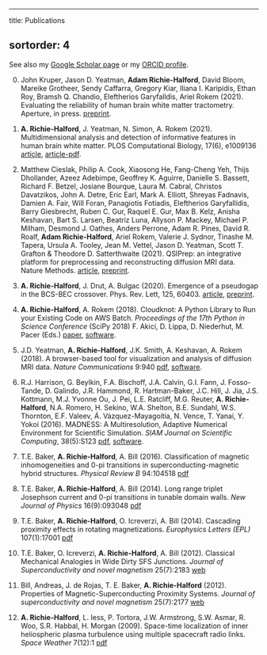 * * *

title: Publications

## sortorder: 4

See also my 
<a href="https://scholar.google.com/citations?hl=en&user=Jy76il8AAAAJ"
   target="_blank"
   rel="noopener noreferrer">Google Scholar page</a> or my 
<a href="https://orcid.org/0000-0001-9276-9084"
   target="_blank"
   rel="noopener noreferrer">ORCID profile</a>.

0.  John Kruper, Jason D. Yeatman, **Adam Richie-Halford**, David Bloom, Mareike
    Grotheer, Sendy Caffarra, Gregory Kiar, Iliana I. Karipidis, Ethan Roy,
    Bramsh Q. Chandio, Eleftherios Garyfalldis, Ariel Rokem (2021).
    Evaluating the reliability of human brain white matter tractometry.
    Aperture, in press.
    <a href="https://doi.org/10.1101/2021.02.24.432740"
       target="_blank"
       rel="noopener noreferrer">preprint</a>.

1.  **A. Richie-Halford**, J. Yeatman, N. Simon, A. Rokem (2021).
    Multidimensional analysis and detection of informative features in human
    brain white matter. PLOS Computational Biology, 17(6), e1009136
    <a href="https://doi.org/10.1371/journal.pcbi.1009136"
       target="_blank"
       rel="noopener noreferrer">article</a>,
    <a href="https://journals.plos.org/ploscompbiol/article/file?id=10.1371/journal.pcbi.1009136&type=printable"
       target="_blank"
       rel="noopener noreferrer">article-pdf</a>.

2.  Matthew Cieslak, Philip A. Cook, Xiaosong He, Fang-Cheng Yeh, Thijs
    Dhollander, Azeez Adebimpe, Geoffrey K. Aguirre, Danielle S. Bassett,
    Richard F.  Betzel, Josiane Bourque, Laura M. Cabral, Christos Davatzikos,
    John A. Detre, Eric Earl, Mark A. Elliott, Shreyas Fadnavis, Damien A. Fair,
    Will Foran, Panagiotis Fotiadis, Eleftherios Garyfallidis, Barry Giesbrecht,
    Ruben C. Gur, Raquel E. Gur, Max B. Kelz, Anisha Keshavan, Bart S. Larsen,
    Beatriz Luna, Allyson P. Mackey, Michael P. Milham, Desmond J. Oathes,
    Anders Perrone, Adam R.  Pines, David R. Roalf, **Adam Richie-Halford**,
    Ariel Rokem, Valerie J. Sydnor, Tinashe M. Tapera, Ursula A. Tooley, Jean M.
    Vettel, Jason D. Yeatman, Scott T.  Grafton & Theodore D. Satterthwaite
    (2021).  QSIPrep: an integrative platform for preprocessing and
    reconstructing diffusion MRI data. Nature Methods.
    <a href="https://doi.org/10.1038/s41592-021-01185-5"
       target="_blank"
       rel="noopener noreferrer">article</a>,
    <a href="https://doi.org/10.1101/2020.09.04.282269"
       target="_blank"
       rel="noopener noreferrer">preprint</a>.

3.  **A. Richie-Halford**, J. Drut, A. Bulgac (2020). Emergence
    of a pseudogap in the BCS-BEC crossover. Phys. Rev. Lett, 125,
    60403.  <a href="https://doi.org/10.1103/PhysRevLett.125.060403"
               target="_blank"
               rel="noopener noreferrer">article</a>,
            <a href="https://arxiv.org/abs/2004.05014"
               target="_blank"
               rel="noopener noreferrer">preprint</a>.

4.  **A. Richie-Halford**, A. Rokem (2018). Cloudknot: A
    Python Library to Run your Existing Code on AWS Batch.
    _Proceedings of the 17th Python in Science Conference_ (SciPy
    2018) F. Akici, D. Lippa, D. Niederhut, M. Pacer (Eds.)
    <a href="http://conference.scipy.org/proceedings/scipy2018/adam_richie-halford.html"
       target="_blank"
       rel="noopener noreferrer">paper</a>,
    <a href="https://richford.github.io/cloudknot/"
       target="_blank"
       rel="noopener noreferrer">software</a>.

5.  J.D. Yeatman, **A. Richie-Halford**, J.K. Smith, A. Keshavan, A.
    Rokem (2018). A browser-based tool for visualization and analysis of
    diffusion MRI data. _Nature Communications_ 9:940
    <a href="https://www.nature.com/articles/s41467-018-03297-7"
       target="_blank"
       rel="noopener noreferrer">pdf</a>,
    <a href="https://github.com/yeatmanlab/AFQ-Browser"
       target="_blank"
       rel="noopener noreferrer">software</a>.

6.  R.J. Harrison, G. Beylkin, F.A. Bischoff, J.A. Calvin, G.I. Fann, J.
    Fosso-Tande, D. Galindo, J.R. Hammond, R. Hartman-Baker, J.C. Hill,
    J. Jia, J.S. Kottmann, M.J. Yvonne Ou, J. Pei, L.E. Ratcliff, M.G.
    Reuter, **A. Richie-Halford**, N.A. Romero, H. Sekino, W.A. Shelton,
    B.E. Sundahl, W.S. Thornton, E.F. Valeev, Á. Vázquez-Mayagoitia,
    N. Vence, T. Yanai, Y. Yokoi (2016). MADNESS: A Multiresolution,
    Adaptive Numerical Environment for Scientific Simulation. _SIAM
    Journal on Scientific Computing_, 38(5):S123
    <a href="https://epubs.siam.org/doi/pdf/10.1137/15M1026171"
       target="_blank"
       rel="noopener noreferrer">pdf</a>,
    <a href="https://github.com/m-a-d-n-e-s-s/madness"
       target="_blank"
       rel="noopener noreferrer">software</a>.

7.  T.E. Baker, **A. Richie-Halford**, A. Bill (2016).
    Classification of magnetic inhomogeneities and 0-pi transitions in
    superconducting-magnetic hybrid structures. _Physical Review B_
    94:104518
    <a href="https://link.aps.org/pdf/10.1103/PhysRevB.94.104518"
       target="_blank"
       rel="noopener noreferrer">pdf</a>

8.  T.E. Baker, **A. Richie-Halford**, A. Bill (2014). Long range triplet
    Josephson current and 0-pi transitions in tunable domain walls. _New
    Journal of Physics_ 16(9):093048
    <a href="http://iopscience.iop.org/article/10.1088/1367-2630/16/9/093048/pdf"
       target="_blank"
       rel="noopener noreferrer">pdf</a>

9.  T.E. Baker, **A. Richie-Halford**, O. Icreverzi, A. Bill
    (2014). Cascading proximity effects in rotating magnetizations.
    _Europhysics Letters (EPL)_ 107(1):17001
    <a href="https://arxiv.org/pdf/1403.4149"
       target="_blank"
       rel="noopener noreferrer">pdf</a>

10. T.E. Baker, O. Icreverzi, **A. Richie-Halford**, A. Bill (2012).
    Classical Mechanical Analogies in Wide Dirty SFS Junctions. _Journal of
    Superconductivity and novel magnetism_ 25(7):2183
    <a href="https://link.springer.com/article/10.1007/s10948-012-1646-6"
       target="_blank"
       rel="noopener noreferrer">web</a>

11. Bill, Andreas, J. de Rojas, T. E. Baker, **A. Richie-Halford**
    (2012). Properties of Magnetic-Superconducting Proximity Systems.
    _Journal of superconductivity and novel magnetism_ 25(7):2177
    <a href="https://link.springer.com/article/10.1007/s10948-012-1659-1"
       target="_blank"
       rel="noopener noreferrer">web</a>

12. **A. Richie-Halford**, L. Iess, P. Tortora, J.W. Armstrong, S.W.
    Asmar, R. Woo, S.R. Habbal, H. Morgan (2009). Space-time localization
    of inner heliospheric plasma turbulence using multiple spacecraft
    radio links. _Space Weather_ 7(12):1
    <a href="https://onlinelibrary.wiley.com/doi/pdf/10.1029/2009SW000499"
       target="_blank"
       rel="noopener noreferrer">pdf</a>
